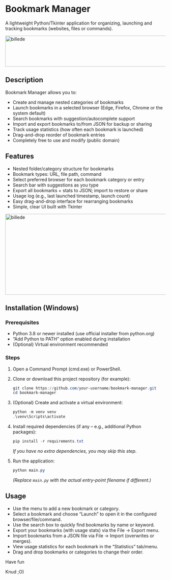 # Bookmark Manager

A lightweight Python/Tkinter application for organizing, launching and tracking bookmarks (websites, files or commands).

<img width="785" height="97" alt="billede" src="https://github.com/user-attachments/assets/ec4761f1-0b8e-42d8-b4f6-721535905679" />

## Description

Bookmark Manager allows you to:

* Create and manage nested categories of bookmarks
* Launch bookmarks in a selected browser (Edge, Firefox, Chrome or the system default)
* Search bookmarks with suggestion/autocomplete support
* Import and export bookmarks to/from JSON for backup or sharing
* Track usage statistics (how often each bookmark is launched)
* Drag-and-drop reorder of bookmark entries
* Completely free to use and modify (public domain)

## Features

* Nested folder/category structure for bookmarks
* Bookmark types: URL, file path, command
* Select preferred browser for each bookmark category or entry
* Search bar with suggestions as you type
* Export all bookmarks + stats to JSON; import to restore or share
* Usage log (e.g., last launched timestamp, launch count)
* Easy drag-and-drop interface for rearranging bookmarks
* Simple, clear UI built with Tkinter
 
<img width="783" height="253" alt="billede" src="https://github.com/user-attachments/assets/5ae1c6f4-17fd-4852-b581-bcf2c78d0ad2" />

## Installation (Windows)

### Prerequisites

* Python 3.8 or newer installed (use official installer from python.org)
* “Add Python to PATH” option enabled during installation
* (Optional) Virtual environment recommended

### Steps

1. Open a Command Prompt (cmd.exe) or PowerShell.
2. Clone or download this project repository (for example):

   ```powershell
   git clone https://github.com/your-username/bookmark-manager.git
   cd bookmark-manager
   ```
3. (Optional) Create and activate a virtual environment:

   ```powershell
   python -m venv venv
   .\venv\Scripts\activate
   ```
4. Install required dependencies (if any – e.g., additional Python packages):

   ```powershell
   pip install -r requirements.txt
   ```

   *If you have no extra dependencies, you may skip this step.*
5. Run the application:

   ```powershell
   python main.py
   ```

   *(Replace `main.py` with the actual entry-point filename if different.)*

## Usage

* Use the menu to add a new bookmark or category.
* Select a bookmark and choose “Launch” to open it in the configured browser/file/command.
* Use the search box to quickly find bookmarks by name or keyword.
* Export your bookmarks (with usage stats) via the File → Export menu.
* Import bookmarks from a JSON file via File → Import (overwrites or merges).
* View usage statistics for each bookmark in the “Statistics” tab/menu.
* Drag and drop bookmarks or categories to change their order.

Have fun

Knud ;O)

